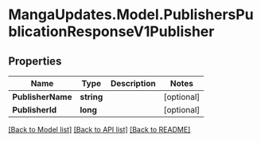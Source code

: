 # MangaUpdates.Model.PublishersPublicationResponseV1Publisher

## Properties

Name | Type | Description | Notes
------------ | ------------- | ------------- | -------------
**PublisherName** | **string** |  | [optional] 
**PublisherId** | **long** |  | [optional] 

[[Back to Model list]](../README.md#documentation-for-models) [[Back to API list]](../README.md#documentation-for-api-endpoints) [[Back to README]](../README.md)

